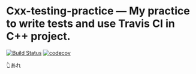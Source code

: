 # Cxx-testing-practice ― My practice to write tests and use Travis CI in C++ project.

[![Build Status](https://travis-ci.com/TakagiY/cxx-testing-practice.svg?branch=master)](https://travis-ci.com/TakagiY/cxx-testing-practice)
[![codecov](https://codecov.io/gh/TakagiY/cxx-testing-practice/branch/master/graph/badge.svg)](https://codecov.io/gh/TakagiY/cxx-testing-practice)

👆あれ

